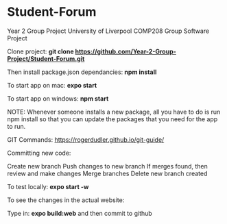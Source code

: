 # Student-Forum
Year 2 Group Project
University of Liverpool COMP208 Group Software Project

Clone project: **git clone https://github.com/Year-2-Group-Project/Student-Forum.git**

Then install package.json dependancies: **npm install**

To start app on mac: **expo start**

To start app on windows: **npm start**

NOTE: Whenever someone installs a new package, all you have to do is run npm install so that you can update the packages that you need for the app to run.

GIT Commands: https://rogerdudler.github.io/git-guide/

Committing new code:

Create new branch
Push changes to new branch
If merges found, then review and make changes
Merge branches
Delete new branch created

To test locally: **expo start -w**

To see the changes in the actual website:

Type in: **expo build:web** and then commit to github
